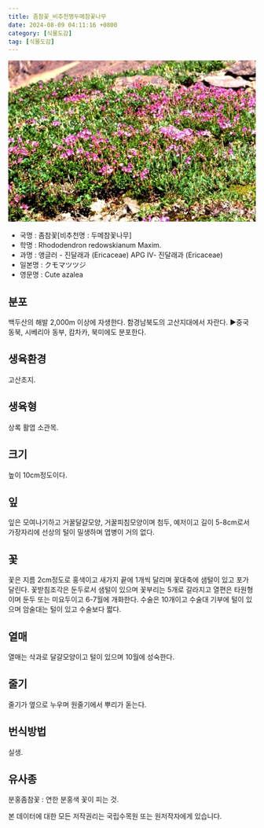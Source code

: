 ```yaml
---
title: 좀참꽃_비추천명두메참꽃나무
date: 2024-08-09 04:11:16 +0800
category: [식물도감]
tag: [식물도감]
---
```




![좀참꽃[비추천명 : 두메참꽃나무]](/assets/img/fileUpload/plants/basic/Ericaceae/Rhododendron/7538/1_th2.JPG)
- 국명 : 좀참꽃[비추천명 : 두메참꽃나무]
- 학명 : Rhododendron redowskianum Maxim.
- 과명 : 앵글러 - 진달래과 (Ericaceae) APG Ⅳ- 진달래과 (Ericaceae)
- 일본명 : クモマツツジ
- 영문명 : Cute azalea


## 분포
백두산의 해발 2,000m 이상에 자생한다. 함경남북도의 고산지대에서 자란다. 
▶중국 동북, 시베리아 동부, 캄차카, 북미에도 분포한다.
## 생육환경
고산초지.
## 생육형
상록 활엽 소관목.
## 크기
높이 10cm정도이다.
## 잎
잎은 모여나기하고 거꿀달걀모양, 거꿀피침모양이며 첨두, 예저이고 길이 5-8cm로서 가장자리에 선상의 털이 밀생하며 엽병이 거의 없다.
## 꽃
꽃은 지름 2cm정도로 홍색이고 새가지 끝에 1개씩 달리며 꽃대축에 샘털이 있고 포가 달린다. 꽃받침조각은 둔두로서 샘털이 있으며 꽃부리는 5개로 갈라지고 열편은 타원형이며 둔두 또는 미요두이고 6-7월에 개화한다. 수술은 10개이고 수술대 기부에 털이 있으며 암술대는 털이 있고 수술보다 짧다.
## 열매
열매는 삭과로 달걀모양이고 털이 있으며 10월에 성숙한다.
## 줄기
줄기가 옆으로 누우며 원줄기에서 뿌리가 돋는다.
## 번식방법
실생.
## 유사종
분홍좀참꽃 : 연한 분홍색 꽃이 피는 것.






본 데이터에 대한 모든 저작권리는 국립수목원 또는 원저작자에게 있습니다.
